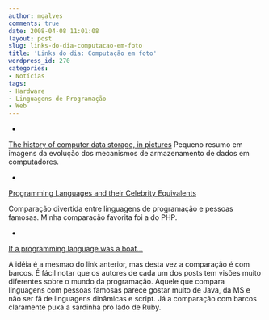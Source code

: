 ```yaml
---
author: mgalves
comments: true
date: 2008-04-08 11:01:08
layout: post
slug: links-do-dia-computacao-em-foto
title: 'Links do dia: Computação em foto'
wordpress_id: 270
categories:
- Notícias
tags:
- Hardware
- Linguagens de Programação
- Web
---
```



	
  * 


[The history of computer data storage, in pictures](http://royal.pingdom.com/?p=274)
Pequeno resumo em imagens da evolução dos mecanismos de armazenamento de dados em computadores.

	
  * 


[Programming Languages and their Celebrity Equivalents](http://www.brandnoo.com/2008/04/07/programming-languages-and-their-celebrity-equivalents/)


Comparação divertida entre linguagens de programação e pessoas famosas. Minha comparação favorita foi a do PHP.

	
  * 


[If a programming language was a boat…](http://compsci.ca/blog/if-a-programming-language-was-a-boat/)


A idéia é a mesmao do link anterior, mas desta vez a comparação é com barcos. É fácil notar que os autores de cada um dos posts tem visões muito diferentes sobre o mundo da programação. Aquele que compara linguagens com pessoas famosas parece gostar muito de Java, da MS e não ser fã de linguagens dinâmicas e script. Já a comparação com barcos claramente puxa a sardinha pro lado de Ruby.


